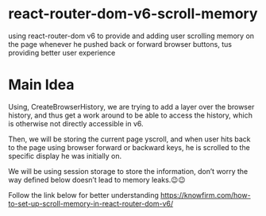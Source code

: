 # react-router-dom-v6-scroll-memory
using react-router-dom v6 to provide and adding user scrolling memory on the page whenever he pushed back or forward browser buttons, tus providing better user experience

# Main Idea
Using, CreateBrowserHistory, we are trying to add a layer over the browser history, and thus get a work around to be able to access the history, which is otherwise not directly accessible in v6.

Then, we will be storing the current page yscroll, and when user hits back to the page using browser forward or backward keys, he is scrolled to the specific display he was initially on.

We will be using session storage to store the information, don’t worry the way defined below doesn’t lead to memory leaks.😉😉


Follow the link below for better understanding 
https://knowfirm.com/how-to-set-up-scroll-memory-in-react-router-dom-v6/
